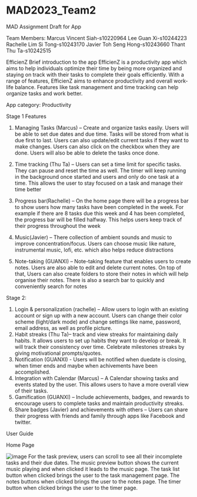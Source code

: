 # MAD2023_Team2
MAD Assignment Draft for App

Team Members:
Marcus Vincent Siah-s10220964
Lee Guan Xi-s10244223
Rachelle Lim Si Tong-s10243170
Javier Toh Seng Hong-s10243660
Thant Thu Ta-s10242515

EfficienZ
Brief introduction to the app
EfficienZ is a productivity app which aims to help individuals optimize their time by being more organized and staying on track with their tasks to complete their goals efficiently. With a range of features, EfficienZ aims to enhance productivity and overall work-life balance. Features like task management and time tracking can help organize tasks and work better. 

App category: Productivity

Stage 1 Features
1.	Managing Tasks (Marcus) – Create and organize tasks easily. Users will be able to set due dates and due time. Tasks will be stored from what is due first to last. Users can also update/edit current tasks if they want to make changes.  Users can also click on the checkbox when they are done. Users will also be able to delete the tasks once done.

2.	Time tracking (Thu Ta) – Users can set a time limit for specific tasks. They can pause and reset the time as well. The timer will keep running in the background once started and users and only do one task at a time. This allows the user to stay focused on a task and manage their time better

3.	Progress bar(Rachelle) – On the home page there will be a progress bar to show users how many tasks have been completed in the week. For example if there are 8 tasks due this week and 4 has been completed, the progress bar will be filled halfway. This helps users keep track of their progress throughout the week

4.	Music(Javier) – There collection of ambient sounds and music to improve concentration/focus. Users can choose music like nature, instrumental music, lofi, etc. which also helps reduce distractions 

5.	Note-taking (GUANXI) – Note-taking feature that enables users to create notes. Users are also able to edit and delete current notes. On top of that, Users can also create folders to store their notes in which will help organise their notes. There is also a search bar to quickly and conveniently search for notes



Stage 2:
1.	Login & personalization (rachelle) – Allow users to login with an existing account or sign up with a new account. Users can change their color scheme (light/dark mode) and change settings like name, password, email address, as well as profile picture.
2.	Habit streaks (Thu Ta)– track and view streaks for maintaining daily habits. It allows users to set up habits they want to develop or break. It will track their consistency over time. Celebrate milestones streaks by giving motivational prompts/quotes. 
3.	Notification (GUANXI) - Users will be notified when duedate is closing, when timer ends and maybe when achivements have been accomplished. 
4.	Integration with Calendar (Marcus) – A Calendar showing tasks and events stated by the user. This allows users to have a more overall view of their tasks. 
5.	Gamification (GUANXI) – Include achievements, badges, and rewards to encourage users to complete tasks and maintain productivity streaks.
6.	Share badges (Javier) and achievements with others – Users can share their progress with friends and family through apps like Facebook and twitter. 	

User Guide

Home Page 

![image](https://github.com/MarcusVincentSiah/MAD2023_Team2/assets/130948765/e32c526c-47f8-4cda-9388-6984c4d00c27)
For the task preview, users can scroll to see all their incomplete tasks and their due dates.
The music preview button shows the current music playing and when clicked it leads to the music page.
The task list button when clicked brings the user to the task management page.
The notes buttons when clicked brings the user to the notes page.
The timer button when clicked brings the user to the timer page.

